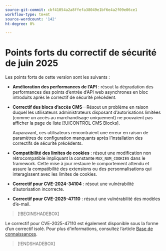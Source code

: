 ```yaml
---
source-git-commit: cbf41054a2a8ffefa38049e1bf6e4a2f09e06ce1
workflow-type: tm+mt
source-wordcount: '142'
ht-degree: 0%

---
```

# Points forts du correctif de sécurité de juin 2025

Les points forts de cette version sont les suivants :

* **Amélioration des performances de l’API** : résout la dégradation des performances des points d’entrée d’API web asynchrones en bloc introduits après le correctif de sécurité précédent<!-- AC-14078 -->.

* **Correctif des blocs d’accès CMS**—Résout un problème en raison duquel les utilisateurs administrateurs disposant d’autorisations limitées (comme un accès au marchandisage uniquement) ne pouvaient pas afficher la page de liste [!UICONTROL CMS Blocks].

  Auparavant, ces utilisateurs rencontraient une erreur en raison de paramètres de configuration manquants après l’installation des correctifs de sécurité précédents.<!-- AC-14087 -->

* **Compatibilité des limites de cookies** : résout une modification non rétrocompatible impliquant la constante `MAX_NUM_COOKIES` dans le framework. Cette mise à jour restaure le comportement attendu et assure la compatibilité des extensions ou des personnalisations qui interagissent avec les limites de cookies.<!-- AC-14475 -->

* **Correctif pour CVE-2024-34104** : résout une vulnérabilité d’autorisation incorrecte.<!-- AC-13917 -->

* **Correctif pour CVE-2025-47110** : résout une vulnérabilité des modèles d’e-mail.<!-- AC-14695 -->

>[!BEGINSHADEBOX]

Le correctif pour CVE-2025-47110 est également disponible sous la forme d’un correctif isolé. Pour plus d’informations, consultez l’article [Base de connaissances](https://experienceleague.adobe.com/en/docs/commerce-knowledge-base/kb/troubleshooting/known-issues-patches-attached/security-update-available-for-adobe-commerce-apsb25-50).

>[!ENDSHADEBOX]
